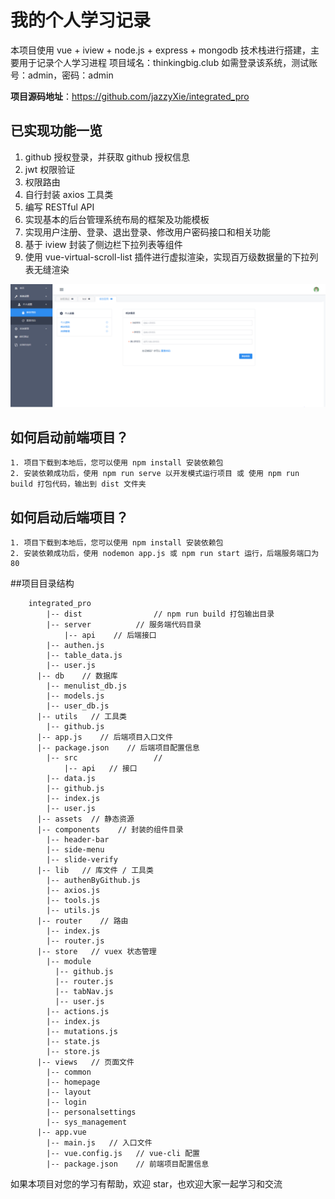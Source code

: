 # 我的个人学习记录

本项目使用 vue + iview + node.js + express + mongodb 技术栈进行搭建，主要用于记录个人学习进程
项目域名：thinkingbig.club
如需登录该系统，测试账号：admin，密码：admin

**项目源码地址**：<https://github.com/jazzyXie/integrated_pro>

## 已实现功能一览

1. github 授权登录，并获取 github 授权信息
2. jwt 权限验证
3. 权限路由
4. 自行封装 axios 工具类
5. 编写 RESTful API
6. 实现基本的后台管理系统布局的框架及功能模板
7. 实现用户注册、登录、退出登录、修改用户密码接口和相关功能
8. 基于 iview 封装了侧边栏下拉列表等组件
9. 使用 vue-virtual-scroll-list 插件进行虚拟渲染，实现百万级数据量的下拉列表无缝渲染

![后台系统截图](./public/screenshot.png)

## 如何启动前端项目？

```
1. 项目下载到本地后，您可以使用 npm install 安装依赖包
2. 安装依赖成功后，使用 npm run serve 以开发模式运行项目 或 使用 npm run build 打包代码，输出到 dist 文件夹
```

## 如何启动后端项目？

```
1. 项目下载到本地后，您可以使用 npm install 安装依赖包
2. 安装依赖成功后，使用 nodemon app.js 或 npm run start 运行，后端服务端口为 80
```

##项目目录结构

```
	integrated_pro
		|-- dist	   			// npm run build 打包输出目录
		|-- server          // 服务端代码目录
			|-- api    // 后端接口
        |-- authen.js
        |-- table_data.js
        |-- user.js
      |-- db    // 数据库
        |-- menulist_db.js
        |-- models.js
        |-- user_db.js
      |-- utils   // 工具类
        |-- github.js
      |-- app.js    // 后端项目入口文件
      |-- package.json    // 后端项目配置信息
		|-- src     			//
			|-- api   // 接口
        |-- data.js
        |-- github.js
        |-- index.js
        |-- user.js
      |-- assets  // 静态资源
      |-- components    // 封装的组件目录
        |-- header-bar
        |-- side-menu
        |-- slide-verify
      |-- lib   // 库文件 / 工具类
        |-- authenByGithub.js
        |-- axios.js
        |-- tools.js
        |-- utils.js
      |-- router    // 路由
        |-- index.js
        |-- router.js
      |-- store   // vuex 状态管理
        |-- module
          |-- github.js
          |-- router.js
          |-- tabNav.js
          |-- user.js
        |-- actions.js
        |-- index.js
        |-- mutations.js
        |-- state.js
        |-- store.js
      |-- views   // 页面文件
        |-- common
        |-- homepage
        |-- layout
        |-- login
        |-- personalsettings
        |-- sys_management
      |-- app.vue
		|-- main.js   // 入口文件
		|-- vue.config.js   // vue-cli 配置
		|-- package.json    // 前端项目配置信息
```

如果本项目对您的学习有帮助，欢迎 star，也欢迎大家一起学习和交流
